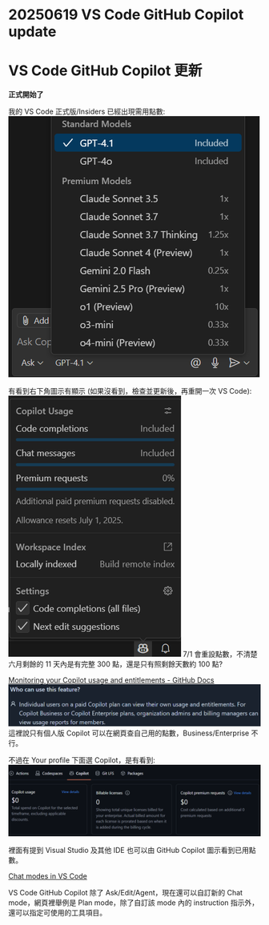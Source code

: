 # 20250619 VS Code GitHub Copilot update
# VS Code GitHub Copilot 更新

**正式開始了**

我的 VS Code 正式版/Insiders 已經出現需用點數:
![](Images\20250619a.png)

有看到右下角圖示有顯示 (如果沒看到，檢查並更新後，再重開一次 VS Code):
![](Images\20250619b.png)
7/1 會重設點數，不清楚六月剩餘的 11 天內是有完整 300 點，還是只有照剩餘天數約 100 點?
 
[Monitoring your Copilot usage and entitlements - GitHub Docs](https://docs.github.com/en/copilot/managing-copilot/understanding-and-managing-copilot-usage/monitoring-your-copilot-usage-and-entitlements)
![](Images\20250619c.png)
這裡說只有個人版 Copilot 可以在網頁查自己用的點數，Business/Enterprise 不行。

不過在 Your profile 下面選 Copilot，是有看到:
![](Images\20250619d.png)

裡面有提到 Visual Studio 及其他 IDE 也可以由 GitHub Copilot 圖示看到已用點數。

[Chat modes in VS Code](https://code.visualstudio.com/docs/copilot/chat/chat-modes)

VS Code GitHub Copilot 除了 Ask/Edit/Agent，現在還可以自訂新的 Chat mode，網頁裡舉例是 Plan mode，除了自訂該 mode 內的 instruction 指示外，還可以指定可使用的工具項目。